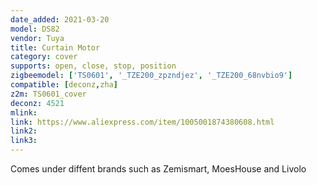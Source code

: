 ```yaml
---
date_added: 2021-03-20
model: DS82
vendor: Tuya
title: Curtain Motor
category: cover
supports: open, close, stop, position
zigbeemodel: ['TS0601', '_TZE200_zpzndjez', '_TZE200_68nvbio9']
compatible: [deconz,zha]
z2m: TS0601_cover
deconz: 4521
mlink: 
link: https://www.aliexpress.com/item/1005001874380608.html
link2: 
link3: 
---
```


Comes under diffent brands such as Zemismart, MoesHouse and Livolo
